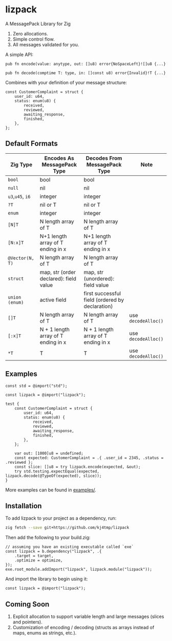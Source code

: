 # lizpack

A MessagePack Library for Zig

1. Zero allocations.
1. Simple control flow.
1. All messages validated for you.

A simple API:

```zig
pub fn encode(value: anytype, out: []u8) error{NoSpaceLeft}![]u8 {...}

pub fn decode(comptime T: type, in: []const u8) error{Invalid}!T {...}
```

Combines with your definition of your message structure:

```zig
const CustomerComplaint = struct {
    user_id: u64,
    status: enum(u8) {
        received,
        reviewed,
        awaiting_response,
        finished,
    },
};
```

## Default Formats

| Zig Type         | Encodes As MessagePack Type            | Decodes From MessagePack Type                   | Note                |
| ---------------- | -------------------------------------- | ----------------------------------------------- | ------------------- |
| `bool`           | bool                                   | bool                                            |                     |
| `null`           | nil                                    | nil                                             |                     |
| `u3`,`u45`, `i6` | integer                                | integer                                         |                     |
| `?T`             | nil or T                               | nil or T                                        |                     |
| `enum`           | integer                                | integer                                         |                     |
| `[N]T`           | N length array of T                    | N length array of T                             |                     |
| `[N:x]T`         | N+1 length array of T ending in x      | N+1 length array of T ending in x               |                     |
| `@Vector(N, T)`  | N length array of T                    | N length array of T                             |                     |
| `struct`         | map, str (order declared): field value | map, str (unordered): field value               |                     |
| `union (enum)`   | active field                           | first successful field (ordered by declaration) |                     |
| `[]T`            | N length array of T                    | N length array of T                             | use `decodeAlloc()` |
| `[:x]T`          | N + 1 length array of T ending in x    | N + 1 length array of T ending in x             | use `decodeAlloc()` |
| `*T`             | T                                      | T                                               | use `decodeAlloc()` |

## Examples

```zig
const std = @import("std");

const lizpack = @import("lizpack");

test {
    const CustomerComplaint = struct {
        user_id: u64,
        status: enum(u8) {
            received,
            reviewed,
            awaiting_response,
            finished,
        },
    };

    var out: [1000]u8 = undefined;
    const expected: CustomerComplaint = .{ .user_id = 2345, .status = .reviewed };
    const slice: []u8 = try lizpack.encode(expected, &out);
    try std.testing.expectEqual(expected, lizpack.decode(@TypeOf(expected), slice));
}

```

More examples can be found in [examples/](/examples/).

## Installation

To add lizpack to your project as a dependency, run:

```sh
zig fetch --save git+https://github.com/kj4tmp/lizpack
```

Then add the following to your build.zig:

```zig
// assuming you have an existing executable called `exe`
const lizpack = b.dependency("lizpack", .{
    .target = target,
    .optimize = optimize,
});
exe.root_module.addImport("lizpack", lizpack.module("lizpack"));
```

And import the library to begin using it:

```zig
const lizpack = @import("lizpack");
```

## Coming Soon

1. Explicit allocation to support variable length and large messages (slices and pointers).
1. Customization of encoding / decoding (structs as arrays instead of maps, enums as strings, etc.).
